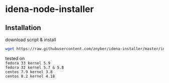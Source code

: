 # idena-node-installer
## Installation

download script & install
```bash
wget https://raw.githubusercontent.com/znyber/idena-installer/master/install.sh && chmod +x install.sh && ./install.sh
```
tested on 
<br />
``
fedora 33 kernel 5.9
``
<br />
``
fedora 32 kernel 5.7 & 5.8
``
<br />
``
centos 7.9 kernel 3.8 
``
<br />
``
centos 8.2 kernel 4.18 
``
